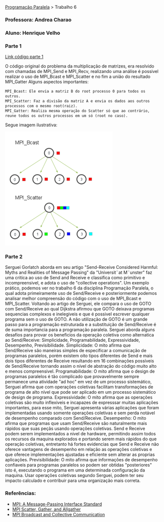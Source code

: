 [Programação Paralela](https://github.com/AndreaInfUFSM/elc139-2019a) > Trabalho 6


### Professora: Andrea Charao
### Aluno: Henrique Velho

### Parte 1

	
[Link código parte 1](https://github.com/henrvelho/elc139-2019a/blob/master/trabalhos/t6/parte1.c)

O código original do problema da multiplicação de matrizes, era resolvido com chamadas de MPI_Send e MPI_Recv, realizando uma análise é possivel realizar o uso de MPI_Bcast e MPI_Scatter e no fim a união do resultado MPI_Gatter
Alguns aspectos importantes:

	MPI_Bcast: Ele envia a matriz B do root processo 0 para todos os outros.
	MPI_Scatter: Faz a divisão da matriz A e envia os dados aos outros processos com o mesmo root(raiz).
	MPI_Gatter: Realiza mesma operação do Scatter só que ao contrário, reune todos os outros processos em um só (root no caso).
	
Segue imagem ilustrativa:

![3](bcast_scatter.png)



### Parte 2

Serguei Gorlatch aborda em seu artigo "Send-Receive Considered Harmful: Myths and Realities of Message Passing" da "Universit¨at M¨unster" faz uma critica ao uso de Send and Receive e classifica como primitivo e incompreensivel, e adota o uso de "collective operations". Um exemplo prático, podemos ver no trabalho 6 da disciplina Programação Paralela, o qual adota primeiramente uso de Send/Receive e posteriormente podemos analisar melhor compreensão do código com o uso de MPI_Bcast e MPI_Scatter. 
Voltando ao artigo de Serguei, ele compara o uso de GOTO com Send/Receive ao qual Dijkstra afirmou que GOTO deixava programas sequencias complexos e inelegiveis e que é possivel escrever qualquer programa sem o uso de GOTO. A não utilização de GOTO é um grande passo para a programação estruturada e a substituição de Send/Receive é de suma importancia para a programação paralela. Serguei aborda alguns desafios para provar os beneficios da operação coletiva como alternatica ao Send/Receive: Simplicidade, Programabilidade, Expressividade, Desempenho, Previsibilidade.
Simplicidade: O mito afirma que Send/Receive são maneiras simples de especificar a comunicação de programas paralelos, porém existem oito tipos diferentes de Send e mais dois tipos diferentes de Receive resultando em 16 combinações possíveis de Send/Receive tornando assim o nível de abstração do código muito alto e menos compreensivel.
Programabilidade: O mito afirma que o design de programas paralelos é tão complicado que provavelmente sempre permanece uma atividade "ad hoc" em vez de um processo sistemático, Serguei afirma que com operações coletivas facilitam transformações de programa de alto nível que pode ser aplicado em um processo sistemático de design de programa.
Expressividade: O mito afirma que as operações coletivas são muito inflexiveis e incapazes de expresssar muitas aplicações importantes, para esse mito, Serguei apresenta várias aplicações que foram implementadas usando somente operações coletivas e sem perda notável de desempenho comparado com Send/Receive.
Desempenho: O mito afirma que programas que usam Send/Receive são naturalmente mais rápidos que suas peçãs usando operações coletivas. Send e Receive podem serem implementados a nivel de hardware, permitindo assim todos os recursos da maquina explorados e portando serem mais rápidos do que operação coletivas, entretanto há fortes evidencias que Send e Receive não oferece vantagens de desempenho em relação as operações coletivas e que oferece implementações ajustadas e eficiente sem alterar as proprias aplicações.
Previsibilidade: O mito afirma que informações de desempenho confiaveis para programas paralelos so podem ser obtidas "posteriores" isto é, executando o programa em uma determinada configuração da maquina. Usar operações coletivas segundo Serguei, podem ter seu impacto calculado e contribuir para uma organização mais correta.


### Referências:

- [MPI: A Message-Passing Interface Standard](https://www.mpi-forum.org/docs/mpi-3.1/mpi31-report.pdf)
- [MPI Scatter, Gather, and Allgather](https://mpitutorial.com/tutorials/mpi-scatter-gather-and-allgather/)
- [MPI Broadcast and Collective Communication](https://mpitutorial.com/tutorials/mpi-broadcast-and-collective-communication/)
